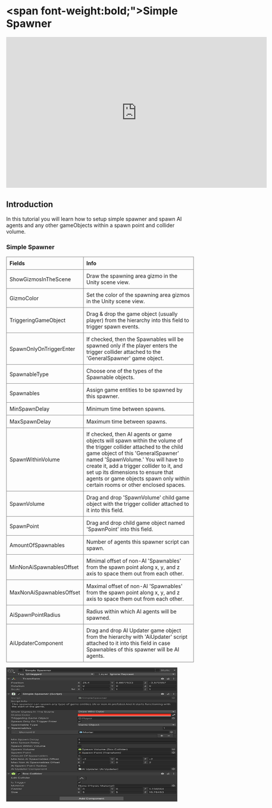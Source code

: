 # <span font-weight:bold;">Simple Spawner</span>

<div class="video-container">
    <iframe width="700" height="405" src="https://www.youtube.com/embed/hVD0wtHb4UM?si=PUNwfF04UUhETk_2" title="YouTube video player" frameborder="0" allow="accelerometer; autoplay; clipboard-write; encrypted-media; gyroscope; picture-in-picture; web-share" referrerpolicy="strict-origin-when-cross-origin" allowfullscreen></iframe>
</div>

## Introduction

In this tutorial you will learn how to setup simple spawner and spawn AI agents and any other gameObjects within a spawn point and collider volume. 

### Simple Spawner

<style>
    .custom-table {
        border-collapse: collapse;
        width: 100%;
    }
    .custom-table th, .custom-table td {
        border: 1px solid grey;
        padding: 8px;
        text-align: left;
    }
</style>

<table class="custom-table">
    <tr>
        <th>Fields</th>
        <th>Info</th>
    </tr>
    <tr>
        <td>ShowGizmosInTheScene</td>
        <td>Draw the spawning area gizmo in the Unity scene view.</td>
    </tr>
    <tr>
        <td>GizmoColor</td>
        <td>Set the color of the spawning area gizmos in the Unity scene view.</td>
    </tr>
    <tr>
        <td>TriggeringGameObject</td>
        <td>Drag & drop the game object (usually player) from the hierarchy into this field to trigger spawn events.</td>
    </tr>
    <tr>
        <td>SpawnOnlyOnTriggerEnter</td>
        <td>If checked, then the Spawnables will be spawned only if the player enters the trigger collider attached to the 'GeneralSpawner' game object.</td>
    </tr>
    <tr>
        <td>SpawnableType</td>
        <td>Choose one of the types of the Spawnable objects.</td>
    </tr>
    <tr>
        <td>Spawnables</td>
        <td>Assign game entities to be spawned by this spawner.</td>
    </tr>
    <tr>
        <td>MinSpawnDelay</td>
        <td>Minimum time between spawns.</td>
    </tr>
    <tr>
        <td>MaxSpawnDelay</td>
        <td>Maximum time between spawns.</td>
    </tr>
    <tr>
        <td>SpawnWithinVolume</td>
        <td>If checked, then AI agents or game objects will spawn within the volume of the trigger collider attached to the child game object of this 'GeneralSpawner' named 'SpawnVolume.' You will have to create it, add a trigger collider to it, and set up its dimensions to ensure that agents or game objects spawn only within certain rooms or other enclosed spaces.</td>
    </tr>
    <tr>
        <td>SpawnVolume</td>
        <td>Drag and drop 'SpawnVolume' child game object with the trigger collider attached to it into this field.</td>
    </tr>
    <tr>
        <td>SpawnPoint</td>
        <td>Drag and drop child game object named 'SpawnPoint' into this field.</td>
    </tr>
    <tr>
        <td>AmountOfSpawnables</td>
        <td>Number of agents this spawner script can spawn.</td>
    </tr>
    <tr>
        <td>MinNonAiSpawnablesOffset</td>
        <td>Minimal offset of non-AI 'Spawnables' from the spawn point along x, y, and z axis to space them out from each other.</td>
    </tr>
    <tr>
        <td>MaxNonAiSpawnablesOffset</td>
        <td>Maximal offset of non-AI 'Spawnables' from the spawn point along x, y, and z axis to space them out from each other.</td>
    </tr>
    <tr>
        <td>AiSpawnPointRadius</td>
        <td>Radius within which AI agents will be spawned.</td>
    </tr>
    <tr>
        <td>AiUpdaterComponent</td>
        <td>Drag and drop AI Updater game object from the hierarchy with 'AiUpdater' script attached to it into this field in case Spawnables of this spawner will be AI agents.</td>
    </tr>
</table>

<img src="Images/SimpleSpawner.png" alt="alt text" width="460" height="360">